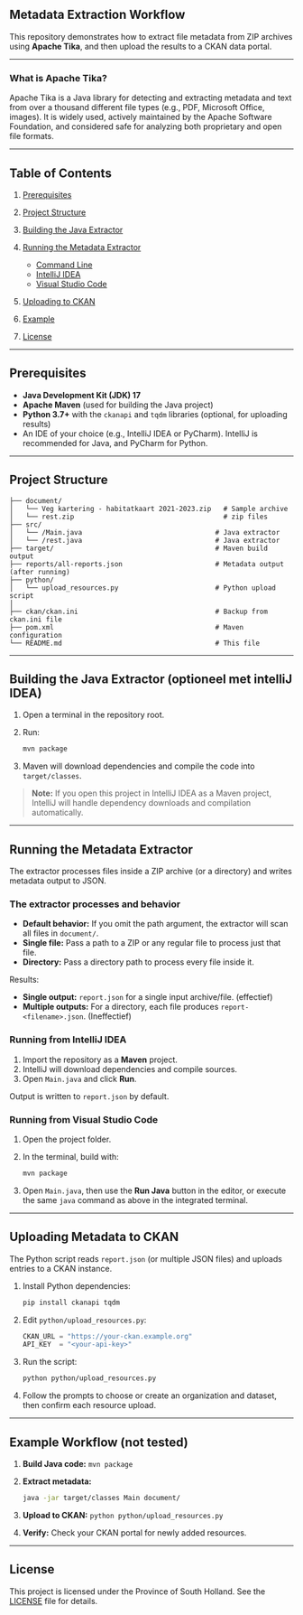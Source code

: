## Metadata Extraction Workflow

This repository demonstrates how to extract file metadata from ZIP archives using **Apache Tika**, and then upload the results to a CKAN data portal.

---

### What is Apache Tika?

Apache Tika is a Java library for detecting and extracting metadata and text from over a thousand different file types (e.g., PDF, Microsoft Office, images). It is widely used, actively maintained by the Apache Software Foundation, and considered safe for analyzing both proprietary and open file formats.

---

## Table of Contents

1. [Prerequisites](#prerequisites)
2. [Project Structure](#project-structure)
3. [Building the Java Extractor](#building-the-java-extractor)
4. [Running the Metadata Extractor](#running-the-metadata-extractor)

   * [Command Line](#running-from-command-line)
   * [IntelliJ IDEA](#running-from-intellij-idea)
   * [Visual Studio Code](#running-from-visual-studio-code)
5. [Uploading to CKAN](#uploading-to-ckan)
6. [Example](#example)
7. [License](#license)

---

## Prerequisites

* **Java Development Kit (JDK) 17**
* **Apache Maven** (used for building the Java project)
* **Python 3.7+** with the `ckanapi` and `tqdm` libraries (optional, for uploading results)
* An IDE of your choice (e.g., IntelliJ IDEA or PyCharm). IntelliJ is recommended for Java, and PyCharm for Python.

---

## Project Structure

```
├── document/
│   └── Veg kartering - habitatkaart 2021-2023.zip   # Sample archive
│   └── rest.zip                                     # zip files
├── src/
│   └── /Main.java                                 # Java extractor
│   └── /rest.java                                 # Java extractor
├── target/                                        # Maven build output
├── reports/all-reports.json                       # Metadata output (after running)
├── python/
│   └── upload_resources.py                        # Python upload script
│
├── ckan/ckan.ini                                  # Backup from ckan.ini file
├── pom.xml                                        # Maven configuration
└── README.md                                      # This file
```

---

## Building the Java Extractor (optioneel met intelliJ IDEA)

1. Open a terminal in the repository root.
2. Run:

   ```bash
   mvn package
   ```
3. Maven will download dependencies and compile the code into `target/classes`.

> **Note:** If you open this project in IntelliJ IDEA as a Maven project, IntelliJ will handle dependency downloads and compilation automatically.

---

## Running the Metadata Extractor

The extractor processes files inside a ZIP archive (or a directory) and writes metadata output to JSON.

### The extractor processes and behavior
* **Default behavior:** If you omit the path argument, the extractor will scan all files in `document/`.
* **Single file:** Pass a path to a ZIP or any regular file to process just that file.
* **Directory:** Pass a directory path to process every file inside it.

Results:

* **Single output:** `report.json` for a single input archive/file. (effectief)
* **Multiple outputs:** For a directory, each file produces `report-<filename>.json`. (Ineffectief)

### Running from IntelliJ IDEA

1. Import the repository as a **Maven** project.
2. IntelliJ will download dependencies and compile sources.
3. Open `Main.java` and click **Run**.

Output is written to `report.json` by default.

### Running from Visual Studio Code

1. Open the project folder.
2. In the terminal, build with:

   ```bash
   mvn package
   ```
3. Open `Main.java`, then use the **Run Java** button in the editor, or execute the same `java` command as above in the integrated terminal.

---

## Uploading Metadata to CKAN

The Python script reads `report.json` (or multiple JSON files) and uploads entries to a CKAN instance.

1. Install Python dependencies:

   ```bash
   pip install ckanapi tqdm
   ```
2. Edit `python/upload_resources.py`:

   ```python
   CKAN_URL = "https://your-ckan.example.org"
   API_KEY  = "<your-api-key>"
   ```
3. Run the script:

   ```bash
   python python/upload_resources.py
   ```
4. Follow the prompts to choose or create an organization and dataset, then confirm each resource upload.

---

## Example Workflow (not tested)

1. **Build Java code:** `mvn package`
2. **Extract metadata:**

   ```bash
   java -jar target/classes Main document/
   ```
3. **Upload to CKAN:** `python python/upload_resources.py`
4. **Verify:** Check your CKAN portal for newly added resources.

---

## License

This project is licensed under the Province of South Holland. See the [LICENSE](LICENSE) file for details.
